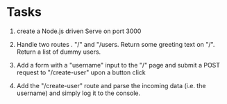# Tasks

1. create a Node.js driven Serve on port 3000

2. Handle two routes . "/" and "/users. Return some greeting text on "/". Return a list of dummy users.
3. Add a form with a "username" input to the "/" page and submit a POST request to "/create-user" upon a button click
4. Add the "/create-user" route and parse the incoming data (i.e. the username) and simply log it to the console. 